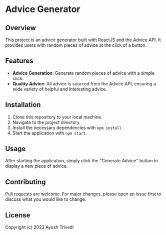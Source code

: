 # Advice Generator

## Overview
This project is an advice generator built with ReactJS and the Advice API. It provides users with random pieces of advice at the click of a button.

## Features
- **Advice Generation**: Generate random pieces of advice with a simple click.
- **Quality Advice**: All advice is sourced from the Advice API, ensuring a wide variety of helpful and interesting advice.

## Installation
1. Clone this repository to your local machine.
2. Navigate to the project directory.
3. Install the necessary dependencies with `npm install`.
4. Start the application with `npm start`.

## Usage
After starting the application, simply click the "Generate Advice" button to display a new piece of advice.

## Contributing
Pull requests are welcome. For major changes, please open an issue first to discuss what you would like to change.

## License
Copyright (c) 2023 Ayush Trivedi
